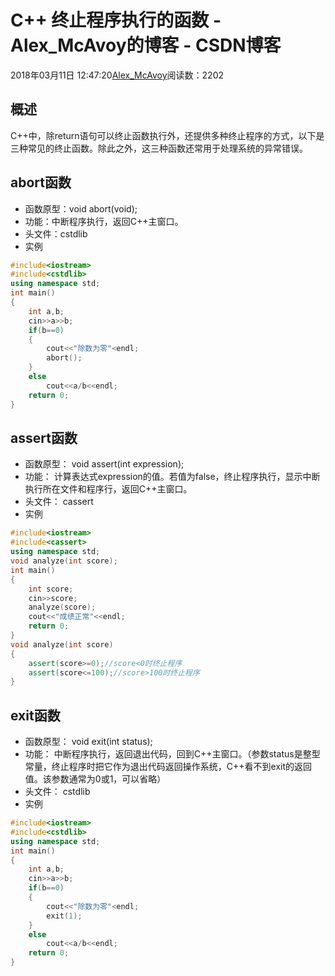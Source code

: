 # C++ 终止程序执行的函数 - Alex_McAvoy的博客 - CSDN博客





2018年03月11日 12:47:20[Alex_McAvoy](https://me.csdn.net/u011815404)阅读数：2202








## 概述



C++中，除return语句可以终止函数执行外，还提供多种终止程序的方式，以下是三种常见的终止函数。除此之外，这三种函数还常用于处理系统的异常错误。



## abort函数
- 函数原型：void abort(void);
- 功能：中断程序执行，返回C++主窗口。
- 头文件：cstdlib
- 实例
	
```cpp
#include<iostream>
#include<cstdlib>
using namespace std;
int main()
{
	int a,b;
	cin>>a>>b;
	if(b==0)
   	{
        cout<<"除数为零"<endl;
        abort();
    }
    else
        cout<<a/b<<endl;
	return 0;
}
```


## assert函数
- 函数原型： void assert(int expression);
- 功能： 计算表达式expression的值。若值为false，终止程序执行，显示中断执行所在文件和程序行，返回C++主窗口。
- 头文件： cassert
- 实例
	
```cpp
#include<iostream>
#include<cassert>
using namespace std;
void analyze(int score);
int main()
{
	int score;
	cin>>score;
	analyze(score);
    cout<<"成绩正常"<<endl;
	return 0;
}
void analyze(int score)
{
    assert(score>=0);//score<0时终止程序
    assert(score<=100);//score>100时终止程序
}
```


## exit函数
- 函数原型： void exit(int status);
- 功能： 中断程序执行，返回退出代码，回到C++主窗口。（参数status是整型常量，终止程序时把它作为退出代码返回操作系统，C++看不到exit的返回值。该参数通常为0或1，可以省略）
- 头文件： cstdlib
- 实例
	
```cpp
#include<iostream>
#include<cstdlib>
using namespace std;
int main()
{
	int a,b;
	cin>>a>>b;
	if(b==0)
   	{
        cout<<"除数为零"<endl;
        exit(1);
    }
    else
        cout<<a/b<<endl;
	return 0;
}
```




